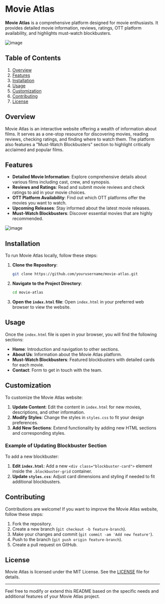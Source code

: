 # Movie Atlas

**Movie Atlas** is a comprehensive platform designed for movie enthusiasts. It provides detailed movie information, reviews, ratings, OTT platform availability, and highlights must-watch blockbusters.

![image](https://github.com/user-attachments/assets/a7c9fcd9-7545-4103-b937-95d433e5103b)

## Table of Contents

1. [Overview](#overview)
2. [Features](#features)
3. [Installation](#installation)
4. [Usage](#usage)
5. [Customization](#customization)
6. [Contributing](#contributing)
7. [License](#license)

## Overview

Movie Atlas is an interactive website offering a wealth of information about films. It serves as a one-stop resource for discovering movies, reading reviews, checking ratings, and finding where to watch them. The platform also features a "Must-Watch Blockbusters" section to highlight critically acclaimed and popular films.

## Features

- **Detailed Movie Information**: Explore comprehensive details about various films including cast, crew, and synopsis.
- **Reviews and Ratings**: Read and submit movie reviews and check ratings to aid in your movie choices.
- **OTT Platform Availability**: Find out which OTT platforms offer the movies you want to watch.
- **Upcoming Releases**: Stay informed about the latest movie releases.
- **Must-Watch Blockbusters**: Discover essential movies that are highly recommended.

![image](https://github.com/user-attachments/assets/c810ca9b-006d-4c4d-a97a-959f81e6dcb5)

## Installation

To run Movie Atlas locally, follow these steps:

1. **Clone the Repository**:
   ```bash
   git clone https://github.com/yourusername/movie-atlas.git
   ```
2. **Navigate to the Project Directory**:
   ```bash
   cd movie-atlas
   ```
3. **Open the `index.html` file**:
   Open `index.html` in your preferred web browser to view the website.

## Usage

Once the `index.html` file is open in your browser, you will find the following sections:

- **Home**: Introduction and navigation to other sections.
- **About Us**: Information about the Movie Atlas platform.
- **Must-Watch Blockbusters**: Featured blockbusters with detailed cards for each movie.
- **Contact**: Form to get in touch with the team.

## Customization

To customize the Movie Atlas website:

1. **Update Content**: Edit the content in `index.html` for new movies, descriptions, and other information.
2. **Modify Styles**: Change the styles in `styles.css` to fit your design preferences.
3. **Add New Sections**: Extend functionality by adding new HTML sections and corresponding styles.

### Example of Updating Blockbuster Section

To add a new blockbuster:

1. **Edit `index.html`**: Add a new `<div class="blockbuster-card">` element inside the `.blockbuster-grid` container.
2. **Update `styles.css`**: Adjust card dimensions and styling if needed to fit additional blockbusters.

## Contributing

Contributions are welcome! If you want to improve the Movie Atlas website, follow these steps:

1. Fork the repository.
2. Create a new branch (`git checkout -b feature-branch`).
3. Make your changes and commit (`git commit -am 'Add new feature'`).
4. Push to the branch (`git push origin feature-branch`).
5. Create a pull request on GitHub.

## License

Movie Atlas is licensed under the MIT License. See the [LICENSE](LICENSE) file for details.

---

Feel free to modify or extend this README based on the specific needs and additional features of your Movie Atlas project.
